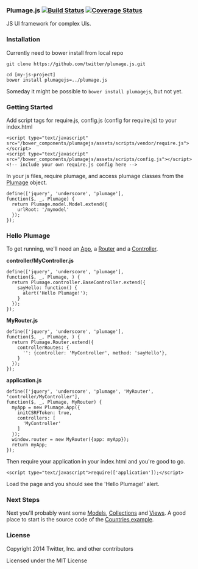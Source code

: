 ### Plumage.js [![Build Status](https://travis-ci.org/twitter/plumage.js.svg?branch=master)](https://travis-ci.org/twitter/plumage.js) [![Coverage Status](https://coveralls.io/repos/twitter/plumage.js/badge.png)](https://coveralls.io/r/twitter/plumage.js)
JS UI framework for complex UIs.

### Installation

Currently need to bower install from local repo

    git clone https://github.com/twitter/plumage.js.git

    cd [my-js-project]
    bower install plumagejs=../plumage.js

Someday it might be possible to `bower install plumagejs`, but not yet.

### Getting Started

Add script tags for require.js, config.js (config for require.js) to your index.html

    <script type="text/javascript" src="/bower_components/plumagejs/assets/scripts/vendor/require.js"></script>
    <script type="text/javascript" src="/bower_components/plumagejs/assets/scripts/config.js"></script>
    <!-- include your own require.js config here -->

In your js files, require plumage, and access plumage classes from the [Plumage](Plumage.html) object.

    define(['jquery', 'underscore', 'plumage'],
    function($, _, Plumage) {
      return Plumage.model.Model.extend({
        urlRoot: '/mymodel'
      });
    });

### Hello Plumage

To get running, we'll need an [App](Plumage.App.html), a [Router](Plumage.Router.html) and a [Controller](Plumage.controller.BaseController.html).

**controller/MyController.js**

    define(['jquery', 'underscore', 'plumage'],
    function($, _, Plumage, ) {
      return Plumage.controller.BaseController.extend({
        sayHello: function() {
          alert('Hello Plumage!');
        }
      });
    });

**MyRouter.js**

    define(['jquery', 'underscore', 'plumage'],
    function($, _, Plumage, ) {
      return Plumage.Router.extend({
        controllerRoutes: {
          '': {controller: 'MyController', method: 'sayHello'},
        }
      });
    });

**application.js**

    define(['jquery', 'underscore', 'plumage', 'MyRouter', 'controller/MyController'],
    function($, _, Plumage, MyRouter) {
      myApp = new Plumage.App({
        initCSRFToken: true,
        controllers: [
          'MyController'
        ]
      });
      window.router = new MyRouter({app: myApp});
      return myApp;
    });

Then require your application in your index.html and you're good to go.

    <script type="text/javascript">require(['application']);</script>

Load the page and you should see the 'Hello Plumage!' alert.

### Next Steps

Next you'll probably want some [Models](Plumage.model.Model.html), [Collections](Plumage.collection.Collection.html) and
[Views](Plumage.view.ModelView.html). A good place to start is the source code of the [Countries example](../examples/countries).

### License

Copyright 2014 Twitter, Inc. and other contributors

Licensed under the MIT License



